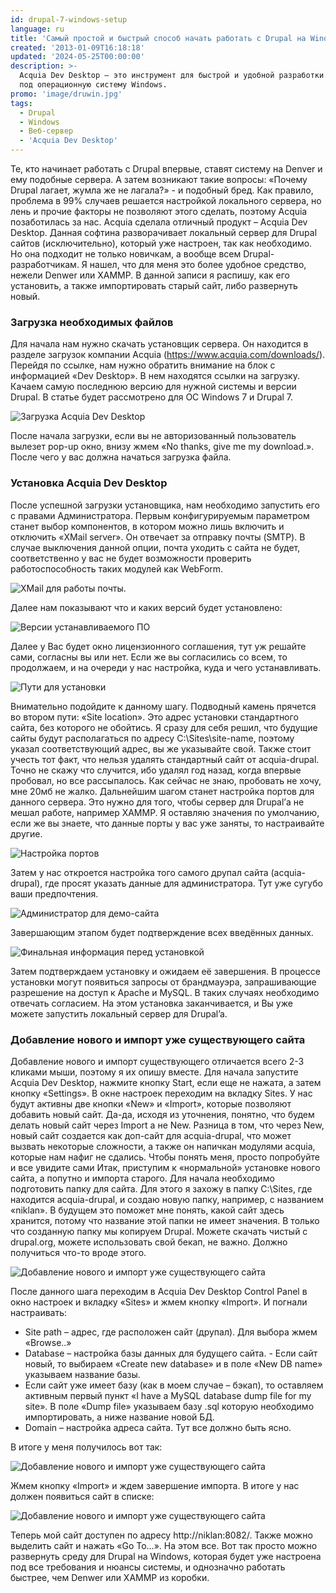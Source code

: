 ```yaml
---
id: drupal-7-windows-setup
language: ru
title: 'Самый простой и быстрый способ начать работать с Drupal на Windows'
created: '2013-01-09T16:18:18'
updated: '2024-05-25T00:00:00'
description: >-
  Acquia Dev Desktop – это инструмент для быстрой и удобной разработки на Drupal
  под операционную систему Windows.
promo: 'image/druwin.jpg'
tags:
  - Drupal
  - Windows
  - Веб-сервер
  - 'Acquia Dev Desktop'
---
```


Те, кто начинает работать с Drupal впервые, ставят систему на Denver и ему
подобные сервера. А затем возникают такие вопросы: «Почему Drupal лагает, жумла
же не лагала?» - и подобный бред. Как правило, проблема в 99% случаев решается
настройкой локального сервера, но лень и прочие факторы не позволяют этого
сделать, поэтому Acquia позаботилась за нас. Acquia сделала отличный продукт –
Acquia Dev Desktop. Данная софтина разворачивает локальный сервер для Drupal
сайтов (исключительно), который уже настроен, так как необходимо. Но она
подходит не только новичкам, а вообще всем Drupal-разработчикам. Я нашел, что
для меня это более удобное средство, нежели Denwer или XAMMP. В данной записи я
распишу, как его установить, а также импортировать старый сайт, либо развернуть
новый.

### Загрузка необходимых файлов

Для начала нам нужно скачать установщик сервера. Он находится в разделе загрузок
компании Acquia (https://www.acquia.com/downloads/). Перейдя по ссылке, нам
нужно обратить внимание на блок с информацией «Dev Desktop». В нем находятся
ссылки на загрузку. Качаем самую последнюю версию для нужной системы и версии
Drupal. В статье будет рассмотрено для ОС Windows 7 и Drupal 7.

![Загрузка Acquia Dev Desktop](image/add1.png)

После начала загрузки, если вы не авторизованный пользователь вылезет pop-up
окно, внизу жмем «No thanks, give me my download.». После чего у вас должна
начаться загрузка файла.

### Установка Acquia Dev Desktop

После успешной загрузки установщика, нам необходимо запустить его с правами
Администратора. Первым конфигурируемым параметром станет выбор компонентов, в
котором можно лишь включить и отключить «XMail server». Он отвечает за отправку
почты (SMTP). В случае выключения данной опции, почта уходить с сайта не будет,
соответственно у вас не будет возможности проверить работоспособность таких
модулей как WebForm.

![XMail для работы почты.](image/add2.png)

Далее нам показывают что и каких версий будет установлено:

![Версии устанавливаемого ПО](image/add3.png)

Далее у Вас будет окно лицензионного соглашения, тут уж решайте сами, согласны
вы или нет. Если же вы согласились со всем, то продолжаем, и на очереди у нас
настройка, куда и чего устанавливать.

![Пути для установки](image/add10.png)

Внимательно подойдите к данному шагу. Подводный камень прячется во втором пути:
«Site location». Это адрес установки стандартного сайта, без которого не
обойтись. Я сразу для себя решил, что будущие сайты будут располагаться по
адресу C:\\Sites\\site-name, поэтому указал соответствующий адрес, вы же
указывайте свой. Также стоит учесть тот факт, что нельзя удалять стандартный
сайт от acquia-drupal. Точно не скажу что случится, ибо удалял год назад, когда
впервые пробовал, но все рассыпалось. Как сейчас не знаю, пробовать не хочу, мне
20мб не жалко. Дальнейшим шагом станет настройка портов для данного сервера. Это
нужно для того, чтобы сервер для Drupal’а не мешал работе, например XAMMP. Я
оставляю значения по умолчанию, если же вы знаете, что данные порты у вас уже
заняты, то настраивайте другие.

![Настройка портов](image/add4.png)

Затем у нас откроется настройка того самого друпал сайта (acquia-drupal), где
просят указать данные для администратора. Тут уже сугубо ваши предпочтения.

![Администратор для демо-сайта](image/add5.png)

Завершающим этапом будет подтверждение всех введённых данных.

![Финальная информация перед установкой](image/add6.png)

Затем подтверждаем установку и ожидаем её завершения. В процессе установки могут
появиться запросы от брандмауэра, запрашивающие разрешение на доступ к Apache и
MySQL. В таких случаях необходимо отвечать согласием. На этом установка
заканчивается, и Вы уже можете запустить локальный сервер для Drupal’a.

### Добавление нового и импорт уже существующего сайта

Добавление нового и импорт существующего отличается всего 2-3 кликами мыши,
поэтому я их опишу вместе. Для начала запустите Acquia Dev Desktop, нажмите
кнопку Start, если еще не нажата, а затем кнопку «Settings». В окне настроек
переходим на вкладку Sites. У нас будут активны две кнопки «New» и «Import»,
которые позволяют добавить новый сайт. Да-да, исходя из уточнения, понятно, что
будем делать новый сайт через Import а не New. Разница в том, что через New,
новый сайт создается как доп-сайт для acquia-drupal, что может вызвать некоторые
сложности, а также он напичкан модулями acquia, которые нам нафиг не сдались.
Чтобы понять меня, просто попробуйте и все увидите сами Итак, приступим к
«нормальной» установке нового сайта, а попутно и импорта старого. Для начала
необходимо подготовить папку для сайта. Для этого я захожу в папку C:\Sites, где
находится acquia-drupal, и создаю новую папку, например, с названием «niklan». В
будущем это поможет мне понять, какой сайт здесь хранится, потому что название
этой папки не имеет значения. В только что созданную папку мы копируем Drupal.
Можете скачать чистый с drupal.org, можете использовать свой бекап, не важно.
Должно получиться что-то вроде этого.

![Добавление нового и импорт уже существующего сайта](image/add7.png)

После данного шага переходим в Acquia Dev Desktop Control Panel в окно настроек
и вкладку «Sites» и жмем кнопку «Import». И погнали настраивать:

- Site path – адрес, где расположен сайт (друпал). Для выбора жмем «Browse..»
- Database – настройка базы данных для будущего сайта. - Если сайт новый, то
  выбираем «Create new database» и в поле «New DB name» указываем название базы.
- Если сайт уже имеет базу (как в моем случае – бэкап), то оставляем активным
  первый пункт «I have a MySQL database dump file for my site». В поле «Dump
  file» указываем базу .sql которую необходимо импортировать, а ниже название
  новой БД.
- Domain – настройка адреса сайта. Тут все должно быть ясно.

В итоге у меня получилось вот так:

![Добавление нового и импорт уже существующего сайта](image/add8.png)

Жмем кнопку «Import» и ждем завершение импорта. В итоге у нас должен появиться
сайт в списке:

![Добавление нового и импорт уже существующего сайта](image/add9.png)

Теперь мой сайт доступен по адресу http://niklan:8082/. Также можно выделить
сайт и нажать «Go To…». На этом все. Вот так просто можно развернуть среду для
Drupal на Windows, которая будет уже настроена под все требования и нюансы
системы, и однозначно работать быстрее, чем Denwer или XAMMP из коробки.
